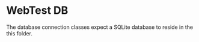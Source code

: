 WebTest DB
==========

The database connection classes expect a SQLite database to reside in the this folder.